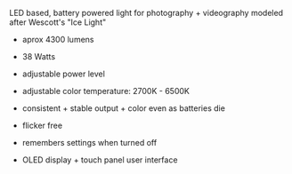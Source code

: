 
LED based, battery powered light for photography + videography
modeled after Wescott's "Ice Light"

* aprox 4300 lumens

* 38 Watts

* adjustable power level

* adjustable color temperature: 2700K - 6500K

* consistent + stable output + color even as batteries die

* flicker free

* remembers settings when turned off

* OLED display + touch panel user interface




